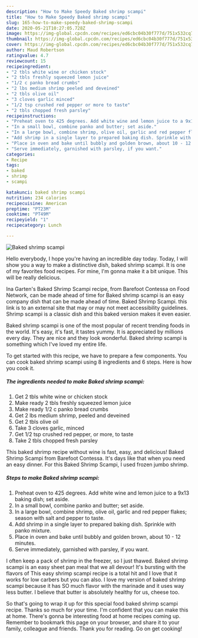 ```yaml
---
description: "How to Make Speedy Baked shrimp scampi"
title: "How to Make Speedy Baked shrimp scampi"
slug: 165-how-to-make-speedy-baked-shrimp-scampi
date: 2020-05-21T10:27:05.728Z
image: https://img-global.cpcdn.com/recipes/ed6cbc04b30f777d/751x532cq70/baked-shrimp-scampi-recipe-main-photo.jpg
thumbnail: https://img-global.cpcdn.com/recipes/ed6cbc04b30f777d/751x532cq70/baked-shrimp-scampi-recipe-main-photo.jpg
cover: https://img-global.cpcdn.com/recipes/ed6cbc04b30f777d/751x532cq70/baked-shrimp-scampi-recipe-main-photo.jpg
author: Maud Robertson
ratingvalue: 4.7
reviewcount: 15
recipeingredient:
- "2 tbls white wine or chicken stock"
- "2 tbls freshly squeezed lemon juice"
- "1/2 c panko bread crumbs"
- "2 lbs medium shrimp peeled and deveined"
- "2 tbls olive oil"
- "3 cloves garlic minced"
- "1/2 tsp crushed red pepper or more to taste"
- "2 tbls chopped fresh parsley"
recipeinstructions:
- "Preheat oven to 425 degrees. Add white wine and lemon juice to a 9x13 baking dish; set aside."
- "In a small bowl, combine panko and butter; set aside."
- "In a large bowl, combine shrimp, olive oil, garlic and red pepper flakes; season with salt and pepper to taste."
- "Add shrimp in a single layer to prepared baking dish. Sprinkle with panko mixture."
- "Place in oven and bake until bubbly and golden brown, about 10 - 12 minutes."
- "Serve immediately, garnished with parsley, if you want."
categories:
- Recipe
tags:
- baked
- shrimp
- scampi

katakunci: baked shrimp scampi 
nutrition: 234 calories
recipecuisine: American
preptime: "PT23M"
cooktime: "PT49M"
recipeyield: "1"
recipecategory: Lunch

---
```



![Baked shrimp scampi](https://img-global.cpcdn.com/recipes/ed6cbc04b30f777d/751x532cq70/baked-shrimp-scampi-recipe-main-photo.jpg)

Hello everybody, I hope you're having an incredible day today. Today, I will show you a way to make a distinctive dish, baked shrimp scampi. It is one of my favorites food recipes. For mine, I'm gonna make it a bit unique. This will be really delicious.

Ina Garten&#39;s Baked Shrimp Scampi recipe, from Barefoot Contessa on Food Network, can be made ahead of time for Baked shrimp scampi is an easy company dish that can be made ahead of time. Baked Shrimp Scampi. this link is to an external site that may or may not meet accessibility guidelines. Shrimp scampi is a classic dish and this baked version makes it even easier.

Baked shrimp scampi is one of the most popular of recent trending foods in the world. It's easy, it's fast, it tastes yummy. It is appreciated by millions every day. They are nice and they look wonderful. Baked shrimp scampi is something which I've loved my entire life.


To get started with this recipe, we have to prepare a few components. You can cook baked shrimp scampi using 8 ingredients and 6 steps. Here is how you cook it.

<!--inarticleads1-->

##### The ingredients needed to make Baked shrimp scampi:

1. Get 2 tbls white wine or chicken stock
1. Make ready 2 tbls freshly squeezed lemon juice
1. Make ready 1/2 c panko bread crumbs
1. Get 2 lbs medium shrimp, peeled and deveined
1. Get 2 tbls olive oil
1. Take 3 cloves garlic, minced
1. Get 1/2 tsp crushed red pepper, or more, to taste
1. Take 2 tbls chopped fresh parsley


This baked shrimp recipe without wine is fast, easy, and delicious! Baked Shrimp Scampi from Barefoot Contessa. It&#39;s days like that when you need an easy dinner. For this Baked Shrimp Scampi, I used frozen jumbo shrimp. 

<!--inarticleads2-->

##### Steps to make Baked shrimp scampi:

1. Preheat oven to 425 degrees. Add white wine and lemon juice to a 9x13 baking dish; set aside.
1. In a small bowl, combine panko and butter; set aside.
1. In a large bowl, combine shrimp, olive oil, garlic and red pepper flakes; season with salt and pepper to taste.
1. Add shrimp in a single layer to prepared baking dish. Sprinkle with panko mixture.
1. Place in oven and bake until bubbly and golden brown, about 10 - 12 minutes.
1. Serve immediately, garnished with parsley, if you want.


I often keep a pack of shrimp in the freezer, so I just thawed. Baked shrimp scampi is an easy sheet pan meal that we all devour! It&#39;s bursting with the flavors of This easy shrimp scampi recipe is a total hit and I love that it works for low carbers but you can also. I love my version of baked shrimp scampi because it has SO much flavor with the marinade and it uses way less butter. I believe that butter is absolutely healthy for us, cheese too. 

So that's going to wrap it up for this special food baked shrimp scampi recipe. Thanks so much for your time. I'm confident that you can make this at home. There's gonna be interesting food at home recipes coming up. Remember to bookmark this page on your browser, and share it to your family, colleague and friends. Thank you for reading. Go on get cooking!
